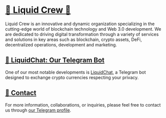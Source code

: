 # [🫧 Liquid Crew 🫧](https://github.com/liquid-crew/.github/tree/main/profile#-liquid-crew-)

Liquid Crew is an innovative and dynamic organization specializing in the cutting-edge world of blockchain technology and Web 3.0 development. We are dedicated to driving digital transformation through a variety of services and solutions in key areas such as blockchain, crypto assets, DeFi, decentralized operations, development and marketing.

## [🤖 LiquidChat: Our Telegram Bot](https://github.com/liquid-crew/.github/tree/main/profile#-liquidchat-our-telegram-bot)

One of our most notable developments is [LiquidChat](https://t.me/#), a Telegram bot designed to exchange crypto currencies respecting your privacy.

## [📩 Contact](https://github.com/liquid-crew/.github/tree/main/profile#-contact)

For more information, collaborations, or inquiries, please feel free to contact us through [our Telegram profile](https://t.me/#).
